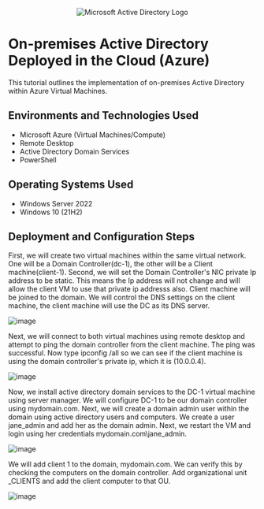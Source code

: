 <p align="center">
<img src="https://i.imgur.com/pU5A58S.png" alt="Microsoft Active Directory Logo"/>
</p>

<h1>On-premises Active Directory Deployed in the Cloud (Azure)</h1>
This tutorial outlines the implementation of on-premises Active Directory within Azure Virtual Machines.<br />


<h2>Environments and Technologies Used</h2>

- Microsoft Azure (Virtual Machines/Compute)
- Remote Desktop
- Active Directory Domain Services
- PowerShell

<h2>Operating Systems Used </h2>

- Windows Server 2022
- Windows 10 (21H2)



<h2>Deployment and Configuration Steps</h2>

First, we will create two virtual machines within the same virtual network. One will be a Domain Controller(dc-1), the other will be a Client machine(client-1). Second, we will set the Domain Controller's NIC private Ip address to be static. This means the Ip address will not change and will allow the client VM to use that private ip addresss also.  Client machine will be joined to the domain. We will control the DNS settings on the client machine, the client machine will use the DC as its DNS server.

![image](https://github.com/user-attachments/assets/902499d4-3164-4b2d-84b0-2e5ecfb5b7fe)

Next, we will connect to both virtual machines using remote desktop and attempt to ping the domain controller from the client machine. The ping was successful. Now type ipconfig /all so we can see if the client machine is using the domain controller's private ip, which it is (10.0.0.4).


![image](https://github.com/user-attachments/assets/aad56bfd-6a85-474a-b178-87650ce90322)

Now, we install active directory domain services to the DC-1 virtual machine using server manager. We will configure DC-1 to be our domain controller using mydomain.com. Next, we will create a domain admin user within the domain using active directory users and computers. We create a user jane_admin and add her as the domain admin. Next, we restart the VM and login using her credentials mydomain.com\jane_admin.

![image](https://github.com/user-attachments/assets/b5362473-6e06-41bc-8ef1-d33b426483a4)

We will add client 1 to the domain, mydomain.com. We can verify this by checking the computers on the domain controller. Add organizational unit _CLIENTS and add the client computer to that OU. 

![image](https://github.com/user-attachments/assets/52f83270-51dc-404d-a58a-a5f08b97a072)


